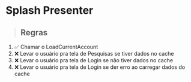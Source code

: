 # Splash Presenter

> ## Regras
1. ✅ Chamar o LoadCurrentAccount
2. ❌ Levar o usuário pra tela de Pesquisas se tiver dados no cache
3. ❌ Levar o usuário pra tela de Login se não tiver dados no cache
4. ❌ Levar o usuário pra tela de Login se der erro ao carregar dados do cache